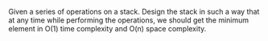 Given a series of operations on a stack.
Design the stack in such a way that at any time while performing the operations, we should get the minimum element in O(1) time complexity and O(n) space complexity.